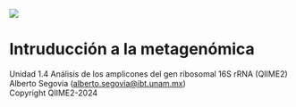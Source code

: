 ![](https://qiime2.org/assets/img/qiime2.svg)

# Intruducción a la metagenómica 
Unidad 1.4 Análisis de los amplicones del gen ribosomal 16S rRNA (QIIME2)                    
Alberto Segovia (alberto.segovia@ibt.unam.mx)                       
Copyright QIIME2-2024	
